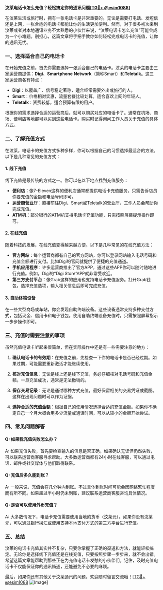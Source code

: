 **汶莱电话卡怎么充值？轻松搞定你的通讯问题[[TG💪+ @esim1088](https://t.me/s/esim1088)]**

在汶莱生活或旅行时，拥有一张电话卡是非常重要的。无论是需要打电话、发短信还是上网，一张合适的电话卡都能让你的生活更加便利。然而，对于很多初次来到汶莱或者对本地通讯业务不太熟悉的小伙伴来说，“汶莱电话卡怎么充值”可能会成为一个小难题。别担心，这篇文章将手把手教你如何轻松完成电话卡的充值，让你的通讯无忧。

### 一、选择适合自己的电话卡

在开始充值之前，首先你需要选择一张适合自己的电话卡。汶莱的电话卡主要由三家运营商提供：**Digi**、**Smartphone Network**（简称Smart）和**Teletalk**。这三家运营商各有特点：

- **Digi**：以覆盖广、信号稳定著称，适合经常需要外出或旅行的人。
- **Smart**：价格相对实惠，流量套餐比较划算，适合喜欢上网的年轻人。
- **Teletalk**：资费较低，适合预算有限的用户。

根据你的需求选择合适的运营商后，就可以购买对应的电话卡了。通常在机场、商场、便利店等地都可以买到这些电话卡。购买时记得询问工作人员关于充值的具体方式。

### 二、了解充值方式

在汶莱，电话卡的充值方式多种多样，你可以根据自己的习惯选择最适合的方法。以下是几种常见的充值方式：

#### 1. 线下充值

线下充值是最传统的方式之一。你可以在以下地点找到充值服务：

- **便利店**：像7-Eleven这样的便利店通常都提供电话卡充值服务。只需告诉店员你要充值的金额和电话号码即可。
- **运营商营业厅**：直接前往Digi、Smart或Teletalk的营业厅，工作人员会帮助你完成充值。
- **ATM机**：部分银行的ATM机支持电话卡充值功能，只需按照屏幕提示操作即可。

#### 2. 在线充值

随着科技的发展，在线充值变得越来越方便。以下是几种常见的在线充值方法：

- **官方网站**：每个运营商都有自己的官方网站，你可以登录网站输入电话号码和充值金额进行支付。比如Digi的官网就提供了便捷的充值通道。
- **手机应用程序**：许多运营商推出了官方APP，通过这些APP你可以随时随地进行充值。例如，Digi的“Digi Store”APP就非常受欢迎。
- **第三方支付平台**：像Grab这样的应用也支持电话卡充值服务。打开Grab钱包，选择充值选项，输入相关信息后即可完成充值。

#### 3. 自助终端设备

在一些大型商场或车站，你会发现自助终端设备。这些设备通常支持多种支付方式，包括现金、信用卡和电子钱包。使用自助终端设备充值时，只需按照屏幕指示一步步操作即可。

### 三、充值时需要注意的事项

虽然充值电话卡听起来很简单，但在实际操作中还是有一些需要注意的地方：

1. **确认电话卡的有效期**：在充值之前，先检查一下你的电话卡是否已经过期。如果过期，可能需要重新激活才能继续使用。
   
2. **核对充值信息**：无论是线上还是线下充值，务必仔细核对电话号码和充值金额。一旦充值成功，通常是无法撤销的。

3. **保存交易记录**：无论是通过哪种方式充值，最好保留相关的交易凭证或截图。这样在出现问题时可以作为证据。

4. **选择合适的充值金额**：根据自己的使用情况选择合适的充值金额。如果你不确定自己一个月大概会用多少流量或通话时间，可以从较小的金额开始尝试。

### 四、常见问题解答

#### Q: 如果我充值失败怎么办？
A: 如果充值失败，首先要检查输入的信息是否正确。如果确认无误但仍然失败，可以联系运营商客服寻求帮助。大多数运营商都有24小时在线客服，可以通过电话、邮件或社交媒体与他们取得联系。

#### Q: 充值后多久能到账？
A: 一般来说，充值会在几分钟内到账。不过具体到账时间可能会因网络繁忙程度而有所不同。如果超过半小时仍未到账，建议联系运营商客服咨询具体情况。

#### Q: 是否可以使用外币充值？
A: 大多数情况下，电话卡充值需要使用当地的货币（汶莱元）。如果你没有汶莱元，可以通过银行换汇或使用支持本地支付方式的第三方平台进行充值。

### 五、总结

汶莱的电话卡充值其实并不复杂，只要你掌握了正确的渠道和方法，就能轻松搞定。无论你是选择线下充值还是在线充值，只要按照步骤一步步来，就不会出错。希望这篇文章能帮助到那些正在为充值电话卡发愁的小伙伴们。记住，及时充值电话卡不仅能保证你的通讯畅通，还能避免不必要的麻烦。

最后，如果你还有其他关于汶莱通讯的问题，欢迎随时留言交流哦！[[TG💪+ @esim1088](https://t.me/s/esim1088) ![Image](https://i.postimg.cc/4NQfJmqS/Snipaste-2025-05-13-00-14-12.png)]
